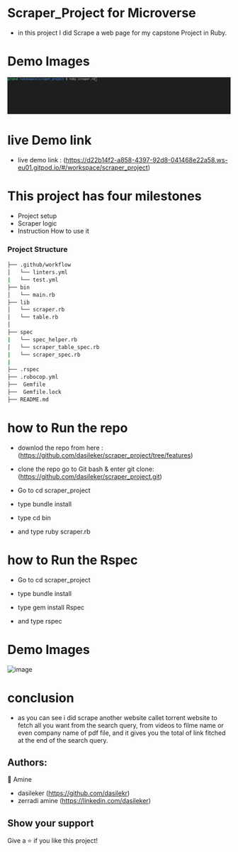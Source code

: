 # Scraper_Project  for Microverse

- in this project I did Scrape a web page for my capstone Project in Ruby.

# Demo Images

![image](./scraper.gif)


# live Demo link

- live demo link : (https://d22b14f2-a858-4397-92d8-041468e22a58.ws-eu01.gitpod.io/#/workspace/scraper_project)


# This project has four milestones
- Project setup
- Scraper logic
- Instruction How to use it

### Project Structure

```bash 
├── .github/workflow
│   └── linters.yml
|   └── test.yml
├── bin
│   └── main.rb
├── lib
│   └── scraper.rb
│   └── table.rb
│
├── spec
|   └── spec_helper.rb
│   └── scraper_table_spec.rb
|   └── scraper_spec.rb
|
├── .rspec
├── .rubocop.yml
├──  Gemfile
├──  Gemfile.lock
├── README.md
```

# how to Run the repo 

- downlod the repo from here : (https://github.com/dasileker/scraper_project/tree/features)

- clone the repo go to Git bash & enter git clone: (https://github.com/dasileker/scraper_project.git)

- Go to cd scraper_project 

- type bundle install

- type cd bin

- and type ruby scraper.rb


# how to Run the Rspec

- Go to cd scraper_project 

- type bundle install

- type gem install Rspec

- and type rspec

# Demo Images

![image](./rspec.gif)


# conclusion

- as you can see i did scrape another website callet torrent website to fetch all you want from the search query, from videos to filme name  or even company name of pdf file, and it gives you the total of link fitched at the end of the search query. 


## Authors:
👤 Amine

* dasileker (https://github.com/dasilekr)
* zerradi amine (https://linkedin.com/dasileker)

## Show your support

Give a ⭐️ if you like this project!
